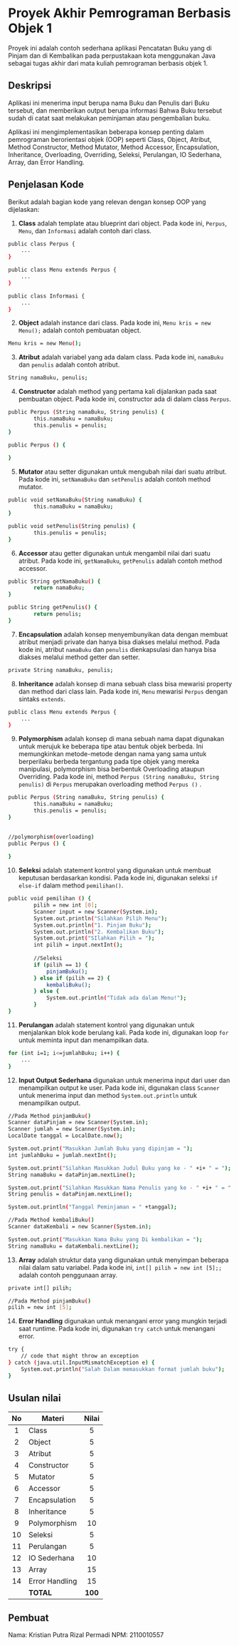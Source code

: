 # Proyek Akhir Pemrograman Berbasis Objek 1

Proyek ini adalah contoh sederhana aplikasi Pencatatan Buku yang di Pinjam dan di Kembalikan pada perpustakaan kota menggunakan Java sebagai tugas akhir dari mata kuliah pemrograman berbasis objek 1.

## Deskripsi

Aplikasi ini menerima input berupa nama Buku dan Penulis dari Buku tersebut, dan memberikan output berupa informasi Bahwa Buku tersebut sudah di catat saat melakukan peminjaman atau pengembalian buku.

Aplikasi ini mengimplementasikan beberapa konsep penting dalam pemrograman berorientasi objek (OOP) seperti Class, Object, Atribut, Method Constructor, Method Mutator, Method Accessor, Encapsulation, Inheritance, Overloading, Overriding, Seleksi, Perulangan, IO Sederhana, Array, dan Error Handling.

## Penjelasan Kode

Berikut adalah bagian kode yang relevan dengan konsep OOP yang dijelaskan:

1. **Class** adalah template atau blueprint dari object. Pada kode ini, `Perpus`, `Menu`, dan `Informasi` adalah contoh dari class.

```bash
public class Perpus {
    ...
}

public class Menu extends Perpus {
    ...
}

public class Informasi {
    ...
}
```

2. **Object** adalah instance dari class. Pada kode ini, `Menu kris = new Menu();` adalah contoh pembuatan object.

```bash
Menu kris = new Menu();
```

3. **Atribut** adalah variabel yang ada dalam class. Pada kode ini, `namaBuku` dan `penulis` adalah contoh atribut.

```bash
String namaBuku, penulis;
```

4. **Constructor** adalah method yang pertama kali dijalankan pada saat pembuatan object. Pada kode ini, constructor ada di dalam class `Perpus`.

```bash
public Perpus (String namaBuku, String penulis) {
        this.namaBuku = namaBuku;
        this.penulis = penulis;
}

public Perpus () {
        
}
```

5. **Mutator** atau setter digunakan untuk mengubah nilai dari suatu atribut. Pada kode ini, `setNamaBuku` dan `setPenulis` adalah contoh method mutator.

```bash
public void setNamaBuku(String namaBuku) {
        this.namaBuku = namaBuku;
}

public void setPenulis(String penulis) {
        this.penulis = penulis;
}
```

6. **Accessor** atau getter digunakan untuk mengambil nilai dari suatu atribut. Pada kode ini, `getNamaBuku`, `getPenulis` adalah contoh method accessor.

```bash
public String getNamaBuku() {
        return namaBuku;
}

public String getPenulis() {
        return penulis;
}
```

7. **Encapsulation** adalah konsep menyembunyikan data dengan membuat atribut menjadi private dan hanya bisa diakses melalui method. Pada kode ini, atribut `namaBuku` dan `penulis` dienkapsulasi dan hanya bisa diakses melalui method getter dan setter.

```bash
private String namaBuku, penulis;
```

8. **Inheritance** adalah konsep di mana sebuah class bisa mewarisi property dan method dari class lain. Pada kode ini, `Menu` mewarisi `Perpus` dengan sintaks `extends`.

```bash
public class Menu extends Perpus {
    ...
}
```

9. **Polymorphism** adalah konsep di mana sebuah nama dapat digunakan untuk merujuk ke beberapa tipe atau bentuk objek berbeda. Ini memungkinkan metode-metode dengan nama yang sama untuk berperilaku berbeda tergantung pada tipe objek yang mereka manipulasi, polymorphism bisa berbentuk Overloading ataupun Overriding. Pada kode ini, method `Perpus (String namaBuku, String penulis)` di `Perpus` merupakan overloading method `Perpus ()` .

```bash
public Perpus (String namaBuku, String penulis) {
        this.namaBuku = namaBuku;
        this.penulis = penulis;
}

    
//polymorphism(overloading)
public Perpus () {
        
}
```

10. **Seleksi** adalah statement kontrol yang digunakan untuk membuat keputusan berdasarkan kondisi. Pada kode ini, digunakan seleksi `if else-if` dalam method `pemilihan()`.

```bash
public void pemilihan () {
        pilih = new int [0];
        Scanner input = new Scanner(System.in);
        System.out.println("Silahkan Pilih Menu");
        System.out.println("1. Pinjam Buku");
        System.out.println("2. Kembalikan Buku");
        System.out.print("SIlahkan Pilih = ");
        int pilih = input.nextInt();
        
        //Seleksi
        if (pilih == 1) {
            pinjamBuku();
        } else if (pilih == 2) {
            kembaliBuku();
        } else {
            System.out.println("Tidak ada dalam Menu!");
        }
}
```

11. **Perulangan** adalah statement kontrol yang digunakan untuk menjalankan blok kode berulang kali. Pada kode ini, digunakan loop `for` untuk meminta input dan menampilkan data.

```bash
for (int i=1; i<=jumlahBuku; i++) {
    ...
}
```

12. **Input Output Sederhana** digunakan untuk menerima input dari user dan menampilkan output ke user. Pada kode ini, digunakan class `Scanner` untuk menerima input dan method `System.out.println` untuk menampilkan output.

```bash
//Pada Method pinjamBuku()
Scanner dataPinjam = new Scanner(System.in);
Scanner jumlah = new Scanner(System.in);
LocalDate tanggal = LocalDate.now();

System.out.print("Masukkan Jumlah Buku yang dipinjam = ");
int jumlahBuku = jumlah.nextInt();

System.out.print("Silahkan Masukkan Judul Buku yang ke - " +i+ " = ");
String namaBuku = dataPinjam.nextLine();

System.out.print("Silahkan Masukkan Nama Penulis yang ke - " +i+ " = " );
String penulis = dataPinjam.nextLine();

System.out.println("Tanggal Peminjaman = " +tanggal);

//Pada Method kembaliBuku()
Scanner dataKembali = new Scanner(System.in);

System.out.print("Masukkan Nama Buku yang Di kembalikan = ");
String namaBuku = dataKembali.nextLine();
```

13. **Array** adalah struktur data yang digunakan untuk menyimpan beberapa nilai dalam satu variabel. Pada kode ini, `int[] pilih = new int [5];;` adalah contoh penggunaan array.

```bash
private int[] pilih;

//Pada Method pinjamBuku()
pilih = new int [5];
```

14. **Error Handling** digunakan untuk menangani error yang mungkin terjadi saat runtime. Pada kode ini, digunakan `try catch` untuk menangani error.

```bash
try {
    // code that might throw an exception
} catch (java.util.InputMismatchException e) {
    System.out.println("Salah Dalam memasukkan format jumlah buku");
}
```

## Usulan nilai

| No  | Materi         |  Nilai  |
| :-: | -------------- | :-----: |
|  1  | Class          |    5    |
|  2  | Object         |    5    |
|  3  | Atribut        |    5    |
|  4  | Constructor    |    5    |
|  5  | Mutator        |    5    |
|  6  | Accessor       |    5    |
|  7  | Encapsulation  |    5    |
|  8  | Inheritance    |    5    |
|  9  | Polymorphism   |   10    |
| 10  | Seleksi        |    5    |
| 11  | Perulangan     |    5    |
| 12  | IO Sederhana   |   10    |
| 13  | Array          |   15    |
| 14  | Error Handling |   15    |
|     | **TOTAL**      | **100** |

## Pembuat

Nama: Kristian Putra Rizal Permadi
NPM: 2110010557
